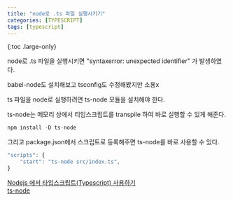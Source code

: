 ```yaml
---
title: "node로 .ts 파일 실행시키기"
categories: [TYPESCRIPT]
tags: [typescript]
---
```


{:toc .large-only}

node로 .ts 파일을 실행시키면 "syntaxerror: unexpected identifier" 가 발생하였다.

babel-node도 설치해보고 tsconfig도 수정해봤지만 소용x

ts 파일을 node로 실행하려면 ts-node 모듈을 설치해야 한다.

ts-node는 메모리 상에서 티입스크립트를 transpile 하여 바로 실행할 수 있게 해준다.

```js
npm install -D ts-node
```

그리고 package.json에서 스크립트로 등록해주면 ts-node를 바로 사용할 수 있다.

```js
"scripts": {
    "start": "ts-node src/index.ts",
}
```

[Nodejs 에서 타입스크립트(Typescript) 사용하기](http://cosmiclatte.co.kr/nodejs-%EC%97%90%EC%84%9C-%ED%83%80%EC%9E%85%EC%8A%A4%ED%81%AC%EB%A6%BD%ED%8A%B8typescript-%EC%82%AC%EC%9A%A9%ED%95%98%EA%B8%B0/)<br/>
[ts-node](https://www.npmjs.com/package/ts-node)
